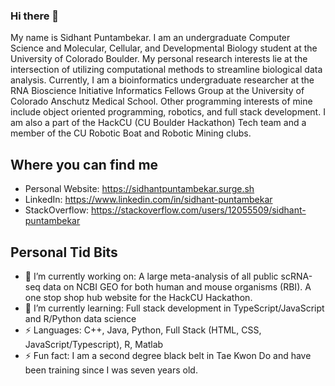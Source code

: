 ### Hi there 👋

My name is Sidhant Puntambekar. I am an undergraduate Computer Science and Molecular, Cellular, and Developmental Biology student at the University of Colorado Boulder. My personal research interests lie at the intersection of utilizing computational methods to streamline biological data analysis. Currently, I am a bioinformatics undergraduate researcher at the RNA Bioscience Initiative Informatics Fellows Group at the University of Colorado Anschutz Medical School. Other programming interests of mine include object oriented programming, robotics, and full stack development. I am also a part of the HackCU (CU Boulder Hackathon) Tech team and a member of the CU Robotic Boat and Robotic Mining clubs. 

## Where you can find me
 - Personal Website: https://sidhantpuntambekar.surge.sh
 - LinkedIn: https://www.linkedin.com/in/sidhant-puntambekar
 - StackOverflow: https://stackoverflow.com/users/12055509/sidhant-puntambekar

## Personal Tid Bits
  - 🔭 I’m currently working on: A large meta-analysis of all public scRNA-seq data on NCBI GEO for both human and mouse organisms (RBI). A one stop shop hub website for the HackCU Hackathon.
  - 🌱 I’m currently learning: Full stack development in TypeScript/JavaScript and R/Python data science
  - ⚡ Languages: C++, Java, Python, Full Stack (HTML, CSS, JavaScript/Typescript), R, Matlab 
  - ⚡ Fun fact: I am a second degree black belt in Tae Kwon Do and have been training since I was seven years old.  
 
<!--
**SidhantPuntambekar/SidhantPuntambekar** is a ✨ _special_ ✨ repository because its `README.md` (this file) appears on your GitHub profile.

Here are some ideas to get you started:

- 🔭 I’m currently working on ...
- 🌱 I’m currently learning ...
- 👯 I’m looking to collaborate on ...
- 🤔 I’m looking for help with ...
- 💬 Ask me about ...
- 📫 How to reach me: ...
- 😄 Pronouns: ...
- ⚡ Fun fact: ...
-->

